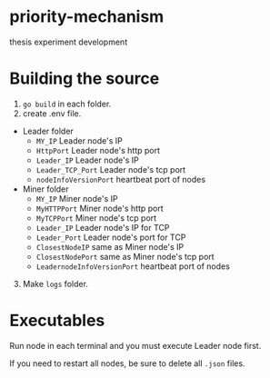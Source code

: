 # priority-mechanism
thesis experiment development

# Building the source
1. `go build` in each folder.
2. create .env file.
* Leader folder
   - `MY_IP` Leader node's IP
   - `HttpPort` Leader node's http port
   - `Leader_IP` Leader node's IP
   - `Leader_TCP_Port` Leader node's tcp port
   - `nodeInfoVersionPort` heartbeat port of nodes
* Miner folder
   - `MY_IP` Miner node's IP
   - `MyHTTPPort` Miner node's http port
   - `MyTCPPort` Miner node's tcp port
   - `Leader_IP` Leader node's IP for TCP
   - `Leader_Port` Leader node's port for TCP
   - `ClosestNodeIP` same as Miner node's IP
   - `ClosestNodePort` same as Miner node's tcp port
   - `LeadernodeInfoVersionPort` heartbeat port of nodes
3. Make `logs` folder.

# Executables
Run node in each terminal and you must execute Leader node first.

If you need to restart all nodes, be sure to delete all `.json` files.
